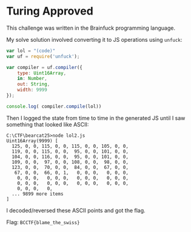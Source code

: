 # Turing Approved
This challenge was written in the Brainfuck programming language.

My solve solution involved converting it to JS operations using `unfuck`:

```js
var lol = "(code)"
var uf = require('unfuck');

var compiler = uf.compiler({
    type: Uint16Array,
    in: Number,
    out: String,
    width: 9999
});

console.log( compiler.compile(lol))
```

Then I logged the state from time to time in the generated JS until I saw something that looked like ASCII:

```
C:\CTF\bearcat25>node lol2.js
Uint16Array(9999) [
  125, 0, 0, 115, 0, 0, 115, 0, 0, 105, 0, 0,
  119, 0, 0, 115, 0, 0,  95, 0, 0, 101, 0, 0,
  104, 0, 0, 116, 0, 0,  95, 0, 0, 101, 0, 0,
  109, 0, 0,  97, 0, 0, 108, 0, 0,  98, 0, 0,
  123, 0, 0,  70, 0, 0,  84, 0, 0,  67, 0, 0,
   67, 0, 0,  66, 0, 1,   0, 0, 0,   0, 0, 0,
    0, 0, 0,   0, 0, 0,   0, 0, 0,   0, 0, 0,
    0, 0, 0,   0, 0, 0,   0, 0, 0,   0, 0, 0,
    0, 0, 0,   0,
  ... 9899 more items
]
```
I decoded/reversed these ASCII points and got the flag.

Flag: `BCCTF{blame_the_swiss}`